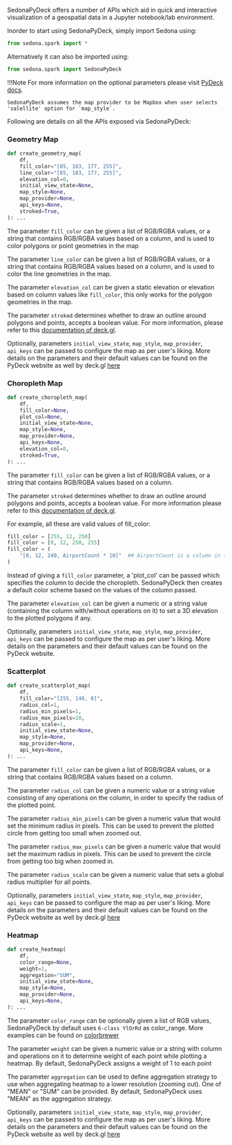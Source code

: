 <!--
 Licensed to the Apache Software Foundation (ASF) under one
 or more contributor license agreements.  See the NOTICE file
 distributed with this work for additional information
 regarding copyright ownership.  The ASF licenses this file
 to you under the Apache License, Version 2.0 (the
 "License"); you may not use this file except in compliance
 with the License.  You may obtain a copy of the License at

   http://www.apache.org/licenses/LICENSE-2.0

 Unless required by applicable law or agreed to in writing,
 software distributed under the License is distributed on an
 "AS IS" BASIS, WITHOUT WARRANTIES OR CONDITIONS OF ANY
 KIND, either express or implied.  See the License for the
 specific language governing permissions and limitations
 under the License.
 -->

SedonaPyDeck offers a number of APIs which aid in quick and interactive visualization of a geospatial data in a Jupyter notebook/lab environment.

Inorder to start using SedonaPyDeck, simply import Sedona using:

```python
from sedona.spark import *
```

Alternatively it can also be imported using:

```python
from sedona.spark import SedonaPyDeck
```

!!!Note
    For more information on the optional parameters please visit [PyDeck docs](https://deckgl.readthedocs.io/en/latest/deck.html).

    SedonaPyDeck assumes the map provider to be Mapbox when user selects 'salellite' option for `map_style`.

Following are details on all the APIs exposed via SedonaPyDeck:

### **Geometry Map**

```python
def create_geometry_map(
    df,
    fill_color="[85, 183, 177, 255]",
    line_color="[85, 183, 177, 255]",
    elevation_col=0,
    initial_view_state=None,
    map_style=None,
    map_provider=None,
    api_keys=None,
    stroked=True,
): ...
```

The parameter `fill_color` can be given a list of RGB/RGBA values, or a string that contains RGB/RGBA values based on a column, and is used to color polygons or point geometries in the map

The parameter `line_color` can be given a list of RGB/RGBA values, or a string that contains RGB/RGBA values based on a column, and is used to color the line geometries in the map.

The parameter `elevation_col` can be given a static elevation or elevation based on column values like `fill_color`, this only works for the polygon geometries in the map.

The parameter `stroked` determines whether to draw an outline around polygons and points, accepts a boolean value. For more information, please refer to this [documentation of deck.gl](https://deck.gl/docs/api-reference/layers/geojson-layer#:~:text=%27circle%27.-,stroked,-(boolean%2C%20optional)).

Optionally, parameters `initial_view_state`, `map_style`, `map_provider`, `api_keys` can be passed to configure the map as per user's liking.
More details on the parameters and their default values can be found on the PyDeck website as well by deck.gl [here](https://github.com/visgl/deck.gl/blob/8.9-release/docs/api-reference/layers/geojson-layer.md)

### **Choropleth Map**

```python
def create_choropleth_map(
    df,
    fill_color=None,
    plot_col=None,
    initial_view_state=None,
    map_style=None,
    map_provider=None,
    api_keys=None,
    elevation_col=0,
    stroked=True,
): ...
```

The parameter `fill_color` can be given a list of RGB/RGBA values, or a string that contains RGB/RGBA values based on a column.

The parameter `stroked` determines whether to draw an outline around polygons and points, accepts a boolean value. For more information please refer to this [documentation of deck.gl](https://deck.gl/docs/api-reference/layers/geojson-layer#:~:text=%27circle%27.-,stroked,-(boolean%2C%20optional)).

For example, all these are valid values of fill_color:

```python
fill_color = [255, 12, 250]
fill_color = [0, 12, 250, 255]
fill_color = (
    "[0, 12, 240, AirportCount * 10]"  ## AirportCount is a column in the passed df
)
```

Instead of giving a `fill_color` parameter, a 'plot_col' can be passed which specifies the column to decide the choropleth.
SedonaPyDeck then creates a default color scheme based on the values of the column passed.

The parameter `elevation_col` can be given a numeric or a string value (containing the column with/without operations on it) to set a 3D elevation to the plotted polygons if any.

Optionally, parameters `initial_view_state`, `map_style`, `map_provider`, `api_keys` can be passed to configure the map as per user's liking.
More details on the parameters and their default values can be found on the PyDeck website.

### **Scatterplot**

```python
def create_scatterplot_map(
    df,
    fill_color="[255, 140, 0]",
    radius_col=1,
    radius_min_pixels=1,
    radius_max_pixels=10,
    radius_scale=1,
    initial_view_state=None,
    map_style=None,
    map_provider=None,
    api_keys=None,
): ...
```

The parameter `fill_color` can be given a list of RGB/RGBA values, or a string that contains RGB/RGBA values based on a column.

The parameter `radius_col` can be given a numeric value or a string value consisting of any operations on the column, in order to specify the radius of the plotted point.

The parameter `radius_min_pixels` can be given a numeric value that would set the minimum radius in pixels. This can be used to prevent the plotted circle from getting too small when zoomed out.

The parameter `radius_max_pixels` can be given a numeric value that would set the maximum radius in pixels. This can be used to prevent the circle from getting too big when zoomed in.

The parameter `radius_scale` can be given a numeric value that sets a global radius multiplier for all points.

Optionally, parameters `initial_view_state`, `map_style`, `map_provider`, `api_keys` can be passed to configure the map as per user's liking.
More details on the parameters and their default values can be found on the PyDeck website as well by deck.gl [here](https://github.com/visgl/deck.gl/blob/8.9-release/docs/api-reference/layers/scatterplot-layer.md)

### **Heatmap**

```python
def create_heatmap(
    df,
    color_range=None,
    weight=1,
    aggregation="SUM",
    initial_view_state=None,
    map_style=None,
    map_provider=None,
    api_keys=None,
): ...
```

The parameter `color_range` can be optionally given a list of RGB values, SedonaPyDeck by default uses `6-class YlOrRd` as color_range.
More examples can be found on [colorbrewer](https://colorbrewer2.org/#type=sequential&scheme=YlOrRd&n=6)

The parameter `weight` can be given a numeric value or a string with column and operations on it to determine weight of each point while plotting a heatmap.
By default, SedonaPyDeck assigns a weight of 1 to each point

The parameter `aggregation` can be used to define aggregation strategy to use when aggregating heatmap to a lower resolution (zooming out).
One of "MEAN" or "SUM" can be provided. By default, SedonaPyDeck uses "MEAN" as the aggregation strategy.

Optionally, parameters `initial_view_state`, `map_style`, `map_provider`, `api_keys` can be passed to configure the map as per user's liking.
More details on the parameters and their default values can be found on the PyDeck website as well by deck.gl [here](https://github.com/visgl/deck.gl/blob/8.9-release/docs/api-reference/aggregation-layers/heatmap-layer.md)
